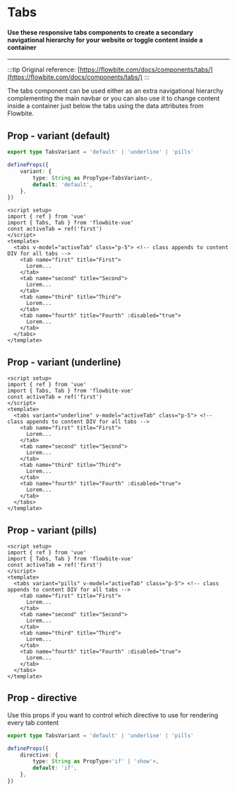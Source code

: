 <script setup>
import TabsDefaultExample from './examples/TabsDefaultExample.vue';
import TabsPillsExample from './examples/TabsPillsExample.vue';
import TabsUnderlineExample from './examples/TabsUnderlineExample.vue';
</script>

# Tabs

#### Use these responsive tabs components to create a secondary navigational hierarchy for your website or toggle content inside a container

---

:::tip
Original reference: [https://flowbite.com/docs/components/tabs/](https://flowbite.com/docs/components/tabs/)
:::

The tabs component can be used either as an extra navigational hierarchy complementing the main navbar or you can also use it to change content inside a container just below the tabs using the data attributes from Flowbite.

## Prop - variant (default)

```typescript
export type TabsVariant = 'default' | 'underline' | 'pills'

defineProps({
    variant: {
        type: String as PropType<TabsVariant>,
        default: 'default',
    },
})
```


<TabsDefaultExample />

```vue
<script setup>
import { ref } from 'vue'
import { Tabs, Tab } from 'flowbite-vue'
const activeTab = ref('first')
</script>
<template>
  <tabs v-model="activeTab" class="p-5"> <!-- class appends to content DIV for all tabs -->
    <tab name="first" title="First">
      Lorem...
    </tab>
    <tab name="second" title="Second">
      Lorem...
    </tab>
    <tab name="third" title="Third">
      Lorem...
    </tab>
    <tab name="fourth" title="Fourth" :disabled="true">
      Lorem...
    </tab>
  </tabs>
</template>
```

## Prop - variant (underline)

<TabsUnderlineExample />

```vue
<script setup>
import { ref } from 'vue'
import { Tabs, Tab } from 'flowbite-vue'
const activeTab = ref('first')
</script>
<template>
  <tabs variant="underline" v-model="activeTab" class="p-5"> <!-- class appends to content DIV for all tabs -->
    <tab name="first" title="First">
      Lorem...
    </tab>
    <tab name="second" title="Second">
      Lorem...
    </tab>
    <tab name="third" title="Third">
      Lorem...
    </tab>
    <tab name="fourth" title="Fourth" :disabled="true">
      Lorem...
    </tab>
  </tabs>
</template>
```

## Prop - variant (pills)

<TabsPillsExample />


```vue
<script setup>
import { ref } from 'vue'
import { Tabs, Tab } from 'flowbite-vue'
const activeTab = ref('first')
</script>
<template>
  <tabs variant="pills" v-model="activeTab" class="p-5"> <!-- class appends to content DIV for all tabs -->
    <tab name="first" title="First">
      Lorem...
    </tab>
    <tab name="second" title="Second">
      Lorem...
    </tab>
    <tab name="third" title="Third">
      Lorem...
    </tab>
    <tab name="fourth" title="Fourth" :disabled="true">
      Lorem...
    </tab>
  </tabs>
</template>
```

## Prop - directive

Use this props if you want to control which directive to use for rendering every tab content

```typescript
export type TabsVariant = 'default' | 'underline' | 'pills'

defineProps({
    directive: {
        type: String as PropType<'if' | 'show'>,
        default: 'if',
    },
})
```
